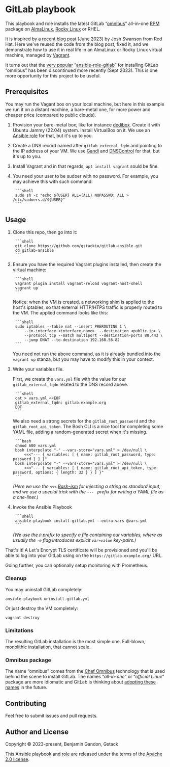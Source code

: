 GitLab playbook
===============

This playbook and role installs the latest GitLab
“[omnibus](#omnibus-package)” all-in-one [RPM][about_rpm] package on
[AlmaLinux][alma_linux], [Rocky Linux][rocky_linux] or RHEL.

It is inspired by [a recent blog post][blog_post] (June 2023) by Josh Swanson
from Red Hat. Here we've reused the code from the blog post, fixed it, and we
demonstrate how to use it in real life in an AlmaLinux or Rocky Linux virtual
machine, managed by [Vagrant][about_vagrant].

It turns out that the [very popular][gitlab_role_galaxy]
“[ansible-role-gitlab][gitlab_role_repo]” for installing GitLab “omnibus” has
been discontinued more recently (Sept 2023). This is one more opportunity for
this project to be useful.

[blog_post]: https://www.redhat.com/en/blog/installing-gitlab-ce-rhel-9
[about_rpm]: https://en.wikipedia.org/wiki/RPM_Package_Manager
[alma_linux]: https://almalinux.org/
[rocky_linux]: https://rockylinux.org/
[about_vagrant]: https://www.vagrantup.com/
[gitlab_role_repo]: https://github.com/geerlingguy/ansible-role-gitlab
[gitlab_role_galaxy]: https://galaxy.ansible.com/geerlingguy/gitlab/


Prerequisites
-------------

You may run the Vagant box on your local machine, but here in this example we
run it on a distant machine, a bare-metal one, for more power and cheaper
price (compared to public clouds).

1. Provision your bare-metal box, like for instance [dedibox][dedibox]. Create
   it with Ubuntu Jammy (22.04) system. Install VirtualBox on it. We use an
   [Ansible role][virtualbox_ansible] for that, but it's up to you.

2. Create a DNS record named after `gitlab_external_fqdn` and pointing to the IP
   address of your VM. We use [Gandi][gandi] and [DNSControl][dnscontrol] for
   that, but it's up to you.

3. Install Vagrant and in that regards, `apt install vagrant` sould be fine.

4. You need your user to be sudoer with no password. For example, you may
   achieve this with such command:

        ```shell
        sudo sh -c "echo ${USER} ALL=(ALL) NOPASSWD: ALL > /etc/sudoers.d/${USER}"
        ```

[dedibox]: https://www.scaleway.com/en/dedibox/
[virtualbox_ansible]: https://github.com/gstackio/gstack-bosh-environment/tree/master/ddbox-standalone-bosh-env/provision/roles/virtualbox
[gandi]: https://gandi.net/
[dnscontrol]: https://github.com/StackExchange/dnscontrol



Usage
-----

1. Clone this repo, then go into it:

        ```shell
        git clone https://github.com/gstackio/gitlab-ansible.git
        cd gitlab-ansible
        ```

2. Ensure you have the required Vagrant plugins installed, then create the
   virtual machine:

        ```shell
        vagrant plugin install vagrant-reload vagrant-host-shell
        vagrant up
        ```

   Notice: when the VM is created, a networking shim is applied to the host's
   iptables, so that external HTTP/HTPS traffic is properly routed to the VM.
   The applied command looks like this:

        ```shell
        sudo iptables --table nat --insert PREROUTING 1 \
            --in-interface <interface-name>  --destination <public-ip> \
            --protocol tcp --match multiport --destination-ports 80,443 \
            --jump DNAT --to-destination 192.168.56.82
        ```

   You need not run the above command, as it is already bundled into the
   `vagrant up` stanza, but you may have to modify this in your context.

3. Write your variables file.

    First, we create the `vars.yml` file with the value for our
    `gitlab_external_fqdn` related to the DNS record above.

        ```shell
        cat > vars.yml <<EOF
        gitlab_external_fqdn: gitlab.example.org
        EOF
        ```

    We also need a strong secrets for the `gitlab_root_password` and the
    `gitlab_root_api_token`. The Bosh CLI is a nice tool for completing some
    YAML file, adding a random-generated secret when it's missing.

        ```bash
        chmod 600 vars.yml
        bosh interpolate "-" --vars-store="vars.yml" > /dev/null \
            <<<"--- { variables: [ { name: gitlab_root_password, type: password } ] }"
        bosh interpolate "-" --vars-store="vars.yml" > /dev/null \
            <<<"--- { variables: [ { name: gitlab_root_api_token, type: password, options: { length: 32 } } ] }"
        ```

    _(Here we use the `<<<` [Bash-ism][bashism] for injecting a string as
    standard input, and we use a special trick with the `--- ` prefix for
    writing a YAML file as a one-liner.)_

4. Invoke the Ansible Playbook

        ```shell
        ansible-playbook install-gitlab.yml --extra-vars @vars.yml
        ```

    _(We use the `@` prefix to specify a file containing our variables, where
    as usually the `-e` flag introduces explicit `var=value` key-pairs.)_

That's it! A Let's Encrypt TLS certificate will be provisioned and you'll be
able to log into your GitLab using on the `https://gitlab.example.org/`
URL.

Going further, you can optionally setup monitoring with Prometheus.

[bashism]: https://en.wiktionary.org/wiki/bashism


### Cleanup

You may uninstall GitLab completely:

 ```shell
 ansible-playbook uninstall-gitlab.yml
 ```

Or just destroy the VM completely:

```shell
vagrant destroy
```


### Limitations

The resulting GitLab installation is the most simple one. Full-blown,
monolithic installation, that cannot scale.


### Omnibus package

The name “omnibus” comes from the [Chef Omnibus][chef_omnibus] technology that
is used behind the scene to install GitLab. The names “_all-in-one_” or
“_official Linux_” package are more idiomatic and GitLab is thinking about
[adopting these names][rename_omnibus] in the future.

[chef_omnibus]: https://github.com/chef/omnibus
[rename_omnibus]: https://gitlab.com/groups/gitlab-org/-/epics/10716



Contributing
------------

Feel free to submit issues and pull requests.



Author and License
------------------

Copyright © 2023-present, Benjamin Gandon, Gstack

This Ansible playbook and role are released under the terms of the
[Apache 2.0 license](http://www.apache.org/licenses/LICENSE-2.0).

<!--
# Local Variables:
# indent-tabs-mode: nil
# End:
-->
